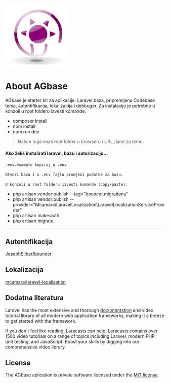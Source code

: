 ![alt text](public/media/aglogo.png "Logo Title Text 1")
# About AGbase

AGbase je starter kit za aplikacije. Laravel baza, pripremljena Codebase tema, autentifikacija, lokalizacija i debbuger. Za instalaciju je potrebno u konzoli u root folderu izvesti komande:

- composer install
- npm install
- npm run dev

> Nakon toga imaš root folder u browseru i URL /land za temu.

#### Ako želiš instalirati laravel, bazu i autorizaciju...

`.env.example kopiraj u .env`

`Otvori bazu i u .env fajlu promjeni podatke za bazu.`

`U konzoli u root folderu izvesti komande (copy/paste):`

- php artisan vendor:publish --tag="bouncer.migrations"
- php artisan vendor:publish --provider="Mcamara\LaravelLocalization\LaravelLocalizationServiceProvider"
- php artisan make:auth
- php artisan migrate

---

## Autentifikacija

[JosephSilber/bouncer](https://github.com/JosephSilber/bouncer)

## Lokalizacija

[mcamara/laravel-localization](https://github.com/mcamara/laravel-localization)

## Dodatna literatura

Laravel has the most extensive and thorough [documentation](https://laravel.com/docs) and video tutorial library of all modern web application frameworks, making it a breeze to get started with the framework.

If you don't feel like reading, [Laracasts](https://laracasts.com) can help. Laracasts contains over 1500 video tutorials on a range of topics including Laravel, modern PHP, unit testing, and JavaScript. Boost your skills by digging into our comprehensive video library.


## License

The AGbase aplication is private software licensed under the [MIT license](https://opensource.org/licenses/MIT).
